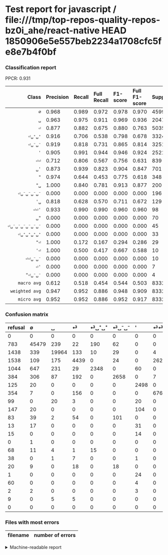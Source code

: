 # Test report for javascript / file:///tmp/top-repos-quality-repos-bz0i_ahe/react-native HEAD 1850906e5e557beb2234a1708cfc5fe8e7b4f0bf

### Classification report

PPCR: 0.931

| Class | Precision | Recall | Full Recall | F1-score | Full F1-score | Support | Full Support | PPCR |
|------:|:----------|:-------|:------------|:---------|:---------|:--------|:-------------|:-----|
| `∅` | 0.968| 0.989| 0.972| 0.978| 0.970| 45992| 46775| 0.983 |
| `␣` | 0.963| 0.975| 0.911| 0.969| 0.936| 20479| 21917| 0.934 |
| `⏎` | 0.877| 0.882| 0.675| 0.880| 0.763| 5035| 6573| 0.766 |
| `⏎␣⁺␣⁺` | 0.916| 0.706| 0.538| 0.798| 0.678| 3324| 4368| 0.761 |
| `⏎␣⁻␣⁻` | 0.919| 0.818| 0.731| 0.865| 0.814| 3251| 3635| 0.894 |
| `'` | 0.905| 0.991| 0.944| 0.946| 0.924| 2521| 2646| 0.953 |
| `⏎⏎` | 0.712| 0.806| 0.567| 0.756| 0.631| 839| 1193| 0.703 |
| `␣'` | 0.873| 0.939| 0.823| 0.904| 0.847| 701| 800| 0.876 |
| `"` | 0.974| 0.644| 0.453| 0.775| 0.618| 348| 495| 0.703 |
| `"␣` | 1.000| 0.840| 0.781| 0.913| 0.877| 200| 215| 0.930 |
| `⏎␣⁻␣⁻␣⁻␣⁻` | 0.000| 0.000| 0.000| 0.000| 0.000| 196| 279| 0.703 |
| `'␣` | 0.818| 0.628| 0.570| 0.711| 0.672| 129| 142| 0.908 |
| `⏎⏎'` | 0.933| 0.990| 0.990| 0.960| 0.960| 98| 98| 1.000 |
| `␣"` | 0.000| 0.000| 0.000| 0.000| 0.000| 70| 108| 0.648 |
| `⏎␣⁻␣⁻␣⁻␣⁻␣⁻␣⁻` | 0.000| 0.000| 0.000| 0.000| 0.000| 45| 65| 0.692 |
| `⏎␣⁺␣⁺␣⁺␣⁺` | 0.000| 0.000| 0.000| 0.000| 0.000| 33| 101| 0.327 |
| `"⏎` | 1.000| 0.172| 0.167| 0.294| 0.286| 29| 30| 0.967 |
| `'⏎` | 1.000| 0.500| 0.417| 0.667| 0.588| 10| 12| 0.833 |
| `⏎⏎␣⁻␣⁻` | 0.000| 0.000| 0.000| 0.000| 0.000| 10| 19| 0.526 |
| `⏎'` | 0.000| 0.000| 0.000| 0.000| 0.000| 7| 7| 1.000 |
| `"⏎␣⁻␣⁻` | 0.000| 0.000| 0.000| 0.000| 0.000| 4| 64| 0.062 |
| `macro avg` | 0.612| 0.518| 0.454| 0.544| 0.503| 83321| 89542| 0.931 |
| `weighted avg` | 0.947| 0.952| 0.886| 0.948| 0.909| 83321| 89542| 0.931 |
| `micro avg` | 0.952| 0.952| 0.886| 0.952| 0.917| 83321| 89542| 0.931 |

### Confusion matrix

|refusal|  ∅| ␣| ⏎| ⏎␣⁺␣⁺| ⏎␣⁻␣⁻| '| ⏎⏎| ␣'| "| ⏎␣⁻␣⁻␣⁻␣⁻| '␣| "␣| ⏎⏎'| ⏎␣⁺␣⁺␣⁺␣⁺| ␣"| ⏎␣⁻␣⁻␣⁻␣⁻␣⁻␣⁻| "⏎| "⏎␣⁻␣⁻| '⏎| ⏎⏎␣⁻␣⁻| ⏎'| 
|:---|:---|:---|:---|:---|:---|:---|:---|:---|:---|:---|:---|:---|:---|:---|:---|:---|:---|:---|:---|:---|:---|
|0 |0 |0 |0 |0 |0 |0 |0 |0 |0 |0 |0 |0 |0 |0 |0 |0 |0 |0 |0 |0 |0 |
|783 |45479 |239 |22 |190 |62 |0 |0 |0 |0 |0 |0 |0 |0 |0 |0 |0 |0 |0 |0 |0 |0 |
|1438 |339 |19964 |133 |10 |29 |0 |4 |0 |0 |0 |0 |0 |0 |0 |0 |0 |0 |0 |0 |0 |0 |
|1538 |109 |175 |4439 |0 |24 |0 |262 |26 |0 |0 |0 |0 |0 |0 |0 |0 |0 |0 |0 |0 |0 |
|1044 |647 |231 |29 |2348 |0 |60 |0 |7 |2 |0 |0 |0 |0 |0 |0 |0 |0 |0 |0 |0 |0 |
|384 |306 |87 |192 |0 |2658 |0 |7 |1 |0 |0 |0 |0 |0 |0 |0 |0 |0 |0 |0 |0 |0 |
|125 |20 |0 |0 |0 |0 |2498 |0 |1 |2 |0 |0 |0 |0 |0 |0 |0 |0 |0 |0 |0 |0 |
|354 |7 |0 |156 |0 |0 |0 |676 |0 |0 |0 |0 |0 |0 |0 |0 |0 |0 |0 |0 |0 |0 |
|99 |0 |20 |3 |0 |0 |20 |0 |658 |0 |0 |0 |0 |0 |0 |0 |0 |0 |0 |0 |0 |0 |
|147 |20 |0 |0 |0 |0 |104 |0 |0 |224 |0 |0 |0 |0 |0 |0 |0 |0 |0 |0 |0 |0 |
|83 |39 |2 |54 |0 |101 |0 |0 |0 |0 |0 |0 |0 |0 |0 |0 |0 |0 |0 |0 |0 |0 |
|13 |17 |0 |0 |0 |0 |31 |0 |0 |0 |0 |81 |0 |0 |0 |0 |0 |0 |0 |0 |0 |0 |
|15 |0 |0 |0 |0 |0 |14 |0 |0 |0 |0 |18 |168 |0 |0 |0 |0 |0 |0 |0 |0 |0 |
|0 |1 |0 |0 |0 |0 |0 |0 |0 |0 |0 |0 |0 |97 |0 |0 |0 |0 |0 |0 |0 |0 |
|68 |11 |4 |1 |15 |0 |0 |0 |0 |2 |0 |0 |0 |0 |0 |0 |0 |0 |0 |0 |0 |0 |
|38 |0 |1 |7 |0 |0 |1 |0 |61 |0 |0 |0 |0 |0 |0 |0 |0 |0 |0 |0 |0 |0 |
|20 |9 |0 |18 |0 |18 |0 |0 |0 |0 |0 |0 |0 |0 |0 |0 |0 |0 |0 |0 |0 |0 |
|1 |0 |0 |0 |0 |0 |24 |0 |0 |0 |0 |0 |0 |0 |0 |0 |0 |5 |0 |0 |0 |0 |
|60 |0 |0 |0 |0 |0 |4 |0 |0 |0 |0 |0 |0 |0 |0 |0 |0 |0 |0 |0 |0 |0 |
|2 |2 |0 |0 |0 |0 |3 |0 |0 |0 |0 |0 |0 |0 |0 |0 |0 |0 |0 |5 |0 |0 |
|9 |0 |5 |5 |0 |0 |0 |0 |0 |0 |0 |0 |0 |0 |0 |0 |0 |0 |0 |0 |0 |0 |
|0 |0 |0 |0 |0 |0 |0 |0 |0 |0 |0 |0 |0 |7 |0 |0 |0 |0 |0 |0 |0 |0 |

### Files with most errors

| filename | number of errors|
|:----:|:-----|

<details>
    <summary>Machine-readable report</summary>
```json
{
  "cl_report": {"\"": {"f1-score": 0.7750865051903114, "precision": 0.9739130434782609, "recall": 0.6436781609195402, "support": 348}, "\"\u23ce": {"f1-score": 0.29411764705882354, "precision": 1.0, "recall": 0.1724137931034483, "support": 29}, "\"\u23ce\u2423\u207b\u2423\u207b": {"f1-score": 0.0, "precision": 0.0, "recall": 0.0, "support": 4}, "\"\u2423": {"f1-score": 0.9130434782608696, "precision": 1.0, "recall": 0.84, "support": 200}, "\u0027": {"f1-score": 0.9462121212121213, "precision": 0.9054005074302284, "recall": 0.9908766362554542, "support": 2521}, "\u0027\u23ce": {"f1-score": 0.6666666666666666, "precision": 1.0, "recall": 0.5, "support": 10}, "\u0027\u2423": {"f1-score": 0.7105263157894738, "precision": 0.8181818181818182, "recall": 0.627906976744186, "support": 129}, "macro avg": {"f1-score": 0.543632920283398, "precision": 0.6123094819055703, "recall": 0.5180167075455591, "support": 83321}, "micro avg": {"f1-score": 0.9517408576469317, "precision": 0.9517408576469317, "recall": 0.9517408576469317, "support": 83321}, "weighted avg": {"f1-score": 0.9484636867648648, "precision": 0.947419637047283, "recall": 0.9517408576469317, "support": 83321}, "\u2205": {"f1-score": 0.9780640443880514, "precision": 0.9675147853465516, "recall": 0.9888458862410854, "support": 45992}, "\u23ce": {"f1-score": 0.8795323954824649, "precision": 0.8774461355999209, "recall": 0.8816285998013903, "support": 5035}, "\u23ce\u0027": {"f1-score": 0.0, "precision": 0.0, "recall": 0.0, "support": 7}, "\u23ce\u23ce": {"f1-score": 0.756152125279642, "precision": 0.7123287671232876, "recall": 0.8057210965435042, "support": 839}, "\u23ce\u23ce\u0027": {"f1-score": 0.9603960396039605, "precision": 0.9326923076923077, "recall": 0.9897959183673469, "support": 98}, "\u23ce\u23ce\u2423\u207b\u2423\u207b": {"f1-score": 0.0, "precision": 0.0, "recall": 0.0, "support": 10}, "\u23ce\u2423\u207a\u2423\u207a": {"f1-score": 0.7976898250382197, "precision": 0.9161139289894654, "recall": 0.7063778580024067, "support": 3324}, "\u23ce\u2423\u207a\u2423\u207a\u2423\u207a\u2423\u207a": {"f1-score": 0.0, "precision": 0.0, "recall": 0.0, "support": 33}, "\u23ce\u2423\u207b\u2423\u207b": {"f1-score": 0.8653752238320038, "precision": 0.9190871369294605, "recall": 0.8175945862811442, "support": 3251}, "\u23ce\u2423\u207b\u2423\u207b\u2423\u207b\u2423\u207b": {"f1-score": 0.0, "precision": 0.0, "recall": 0.0, "support": 196}, "\u23ce\u2423\u207b\u2423\u207b\u2423\u207b\u2423\u207b\u2423\u207b\u2423\u207b": {"f1-score": 0.0, "precision": 0.0, "recall": 0.0, "support": 45}, "\u2423": {"f1-score": 0.9689615841968597, "precision": 0.9631416441528368, "recall": 0.9748522877093608, "support": 20479}, "\u2423\"": {"f1-score": 0.0, "precision": 0.0, "recall": 0.0, "support": 70}, "\u2423\u0027": {"f1-score": 0.9044673539518902, "precision": 0.8726790450928382, "recall": 0.9386590584878745, "support": 701}},
  "cl_report_full": {"\"": {"f1-score": 0.6179310344827588, "precision": 0.9739130434782609, "recall": 0.45252525252525255, "support": 495}, "\"\u23ce": {"f1-score": 0.2857142857142857, "precision": 1.0, "recall": 0.16666666666666666, "support": 30}, "\"\u23ce\u2423\u207b\u2423\u207b": {"f1-score": 0.0, "precision": 0.0, "recall": 0.0, "support": 64}, "\"\u2423": {"f1-score": 0.8772845953002611, "precision": 1.0, "recall": 0.7813953488372093, "support": 215}, "\u0027": {"f1-score": 0.9243293246993525, "precision": 0.9054005074302284, "recall": 0.9440665154950869, "support": 2646}, "\u0027\u23ce": {"f1-score": 0.5882352941176471, "precision": 1.0, "recall": 0.4166666666666667, "support": 12}, "\u0027\u2423": {"f1-score": 0.6721991701244814, "precision": 0.8181818181818182, "recall": 0.5704225352112676, "support": 142}, "macro avg": {"f1-score": 0.5031212552262099, "precision": 0.6123094819055703, "recall": 0.4541890529959519, "support": 89542}, "micro avg": {"f1-score": 0.9174895726673724, "precision": 0.9517408576469317, "recall": 0.8856179223157847, "support": 89542}, "weighted avg": {"f1-score": 0.9090747590549623, "precision": 0.9421825975756143, "recall": 0.8856179223157847, "support": 89542}, "\u2205": {"f1-score": 0.9698979537432956, "precision": 0.9675147853465516, "recall": 0.9722928915018707, "support": 46775}, "\u23ce": {"f1-score": 0.7632393397524072, "precision": 0.8774461355999209, "recall": 0.6753385060094326, "support": 6573}, "\u23ce\u0027": {"f1-score": 0.0, "precision": 0.0, "recall": 0.0, "support": 7}, "\u23ce\u23ce": {"f1-score": 0.6311858076563959, "precision": 0.7123287671232876, "recall": 0.5666387259010897, "support": 1193}, "\u23ce\u23ce\u0027": {"f1-score": 0.9603960396039605, "precision": 0.9326923076923077, "recall": 0.9897959183673469, "support": 98}, "\u23ce\u23ce\u2423\u207b\u2423\u207b": {"f1-score": 0.0, "precision": 0.0, "recall": 0.0, "support": 19}, "\u23ce\u2423\u207a\u2423\u207a": {"f1-score": 0.6775357091328812, "precision": 0.9161139289894654, "recall": 0.5375457875457875, "support": 4368}, "\u23ce\u2423\u207a\u2423\u207a\u2423\u207a\u2423\u207a": {"f1-score": 0.0, "precision": 0.0, "recall": 0.0, "support": 101}, "\u23ce\u2423\u207b\u2423\u207b": {"f1-score": 0.8144629998467902, "precision": 0.9190871369294605, "recall": 0.7312242090784044, "support": 3635}, "\u23ce\u2423\u207b\u2423\u207b\u2423\u207b\u2423\u207b": {"f1-score": 0.0, "precision": 0.0, "recall": 0.0, "support": 279}, "\u23ce\u2423\u207b\u2423\u207b\u2423\u207b\u2423\u207b\u2423\u207b\u2423\u207b": {"f1-score": 0.0, "precision": 0.0, "recall": 0.0, "support": 65}, "\u2423": {"f1-score": 0.936287958729042, "precision": 0.9631416441528368, "recall": 0.9108910891089109, "support": 21917}, "\u2423\"": {"f1-score": 0.0, "precision": 0.0, "recall": 0.0, "support": 108}, "\u2423\u0027": {"f1-score": 0.8468468468468467, "precision": 0.8726790450928382, "recall": 0.8225, "support": 800}},
  "ppcr": 0.9305242232695271
}
```
</details>
